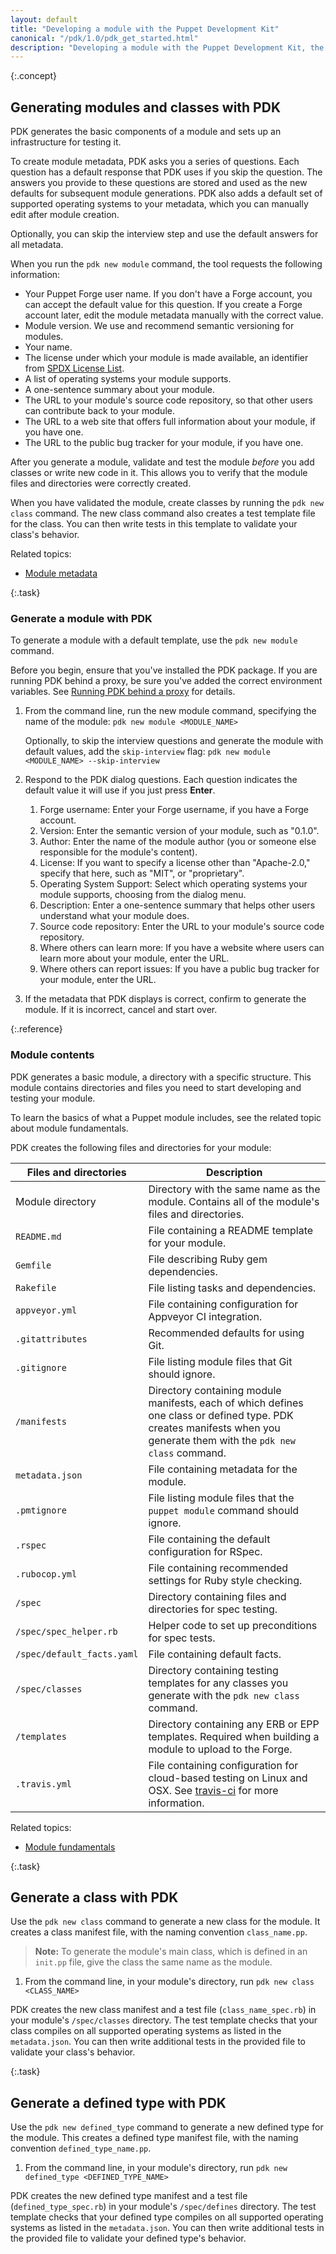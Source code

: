 ```yaml
---
layout: default
title: "Developing a module with the Puppet Development Kit"
canonical: "/pdk/1.0/pdk_get_started.html"
description: "Developing a module with the Puppet Development Kit, the shortest path to developing better Puppet code."
---
```


[install]: ./pdk_install.html
[metadata]: {{puppet}}/modules_metadata.html
[fundamentals]: {{puppet}}/modules_fundamentals.html

{:.concept}
## Generating modules and classes with PDK

PDK generates the basic components of a module and sets up an infrastructure for testing it.

To create module metadata, PDK asks you a series of questions. Each question has a default response that PDK uses if you skip the question. The answers you provide to these questions are stored and used as the new defaults for subsequent module generations. PDK also adds a default set of supported operating systems to your metadata, which you can manually edit after module creation.

Optionally, you can skip the interview step and use the default answers for all metadata.

When you run the `pdk new module` command, the tool requests the following information:

* Your Puppet Forge user name. If you don't have a Forge account, you can accept the default value for this question. If you create a Forge account later, edit the module metadata manually with the correct value. 
* Module version. We use and recommend semantic versioning for modules.
* Your name.
* The license under which your module is made available, an identifier from [SPDX License List](https://spdx.org/licenses/).
* A list of operating systems your module supports.
* A one-sentence summary about your module.
* The URL to your module's source code repository, so that other users can contribute back to your module.
* The URL to a web site that offers full information about your module, if you have one.
* The URL to the public bug tracker for your module, if you have one.

After you generate a module, validate and test the module _before_ you add classes or write new code in it. This allows you to verify that the module files and directories were correctly created.

When you have validated the module, create classes by running the `pdk new class` command. The new class command also creates a test template file for the class. You can then write tests in this template to validate your class's behavior.

Related topics:

* [Module metadata][metadata]

{:.task}
### Generate a module with PDK

To generate a module with a default template, use the `pdk new module` command.

Before you begin, ensure that you've installed the PDK package. If you are running PDK behind a proxy, be sure you've added the correct environment variables. See [Running PDK behind a proxy](./pdk_install.hmtl#running-pdk-behind-a-proxy) for details.

1. From the command line, run the new module command, specifying the name of the module: `pdk new module <MODULE_NAME>`
   
   Optionally, to skip the interview questions and generate the module with default values, add the `skip-interview` flag: `pdk new module <MODULE_NAME> --skip-interview`

1. Respond to the PDK dialog questions. Each question indicates the default value it will use if you just press **Enter**.

   1. Forge username: Enter your Forge username, if you have a Forge account.
   2. Version: Enter the semantic version of your module, such as "0.1.0".
   3. Author: Enter the name of the module author (you or someone else responsible for the module's content).
   4. License: If you want to specify a license other than "Apache-2.0," specify that here, such as "MIT", or "proprietary".
   5. Operating System Support: Select which operating systems your module supports, choosing from the dialog menu.
   5. Description: Enter a one-sentence summary that helps other users understand what your module does.
   6. Source code repository: Enter the URL to your module's source code repository.
   7. Where others can learn more: If you have a website where users can learn more about your module, enter the URL.
   8. Where others can report issues: If you have a public bug tracker for your module, enter the URL.

1. If the metadata that PDK displays is correct, confirm to generate the module. If it is incorrect, cancel and start over.

{:.reference}
### Module contents

PDK generates a basic module, a directory with a specific structure. This module contains directories and files you need to start developing and testing your module.

To learn the basics of what a Puppet module includes, see the related topic about module fundamentals.

PDK creates the following files and directories for your module:

Files and directories   | Description
----------------|-------------------------
Module directory | Directory with the same name as the module. Contains all of the module's files and directories.
`README.md` | File containing a README template for your module.
`Gemfile` | File describing Ruby gem dependencies.
`Rakefile` | File listing tasks and dependencies.
`appveyor.yml` | File containing configuration for Appveyor CI integration.
`.gitattributes` | Recommended defaults for using Git.
`.gitignore` | File listing module files that Git should ignore.
`/manifests` | Directory containing module manifests, each of which defines one class or defined type. PDK creates manifests when you generate them with the `pdk new class` command.
`metadata.json` | File containing metadata for the module.
`.pmtignore` | File listing module files that the `puppet module` command should ignore.
`.rspec` | File containing the default configuration for RSpec.
`.rubocop.yml` | File containing recommended settings for Ruby style checking.
`/spec` | Directory containing files and directories for spec testing.
`/spec/spec_helper.rb` | Helper code to set up preconditions for spec tests.
`/spec/default_facts.yaml` | File containing default facts.
`/spec/classes` | Directory containing testing templates for any classes you generate with the `pdk new class` command.
`/templates` | Directory containing any ERB or EPP templates. Required when building a module to upload to the Forge.
`.travis.yml` | File containing configuration for cloud-based testing on Linux and OSX. See [travis-ci](http://travis-ci.org/) for more information.

Related topics:

* [Module fundamentals][fundamentals]

{:.task}
## Generate a class with PDK

Use the `pdk new class` command to generate a new class for the module. It creates a class manifest file, with the naming convention `class_name.pp`.

> **Note:** To generate the module's main class, which is defined in an `init.pp` file, give the class the same name as the module.

1. From the command line, in your module's directory, run `pdk new class <CLASS_NAME>` 

PDK creates the new class manifest and a test file (`class_name_spec.rb`) in your module's `/spec/classes` directory. The test template checks that your class compiles on all supported operating systems as listed in the `metadata.json`. You can then write additional tests in the provided file to validate your class's behavior.

{:.task}
## Generate a defined type with PDK

Use the `pdk new defined_type` command to generate a new defined type for the module. This creates a defined type manifest file, with the naming convention `defined_type_name.pp`.

1. From the command line, in your module's directory, run `pdk new defined_type <DEFINED_TYPE_NAME>`

PDK creates the new defined type manifest and a test file (`defined_type_spec.rb`) in your module's `/spec/defines` directory. The test template checks that your defined type compiles on all supported operating systems as listed in the `metadata.json`. You can then write additional tests in the provided file to validate your defined type's behavior.



